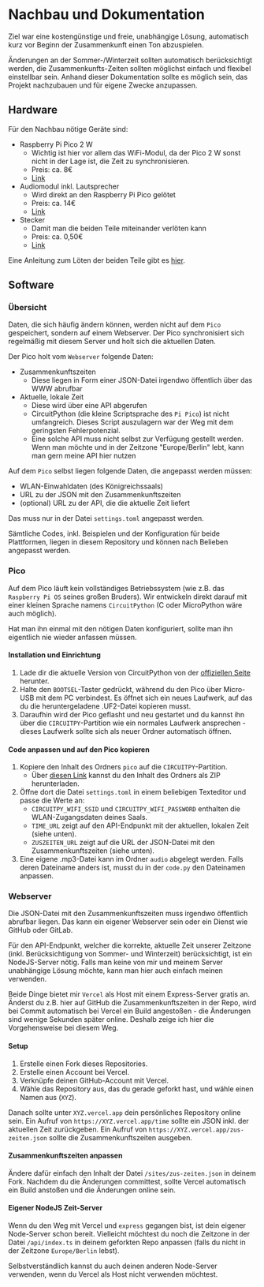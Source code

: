 # Nachbau und Dokumentation

Ziel war eine kostengünstige und freie, unabhängige Lösung, automatisch kurz vor Beginn der Zusammenkunft einen Ton abzuspielen.

Änderungen an der Sommer-/Winterzeit sollten automatisch berücksichtigt werden, die Zusammenkunfts-Zeiten sollten möglichst einfach und flexibel einstellbar sein.
Anhand dieser Dokumentation sollte es möglich sein, das Projekt nachzubauen und für eigene Zwecke anzupassen.

## Hardware

Für den Nachbau nötige Geräte sind:

- Raspberry Pi Pico 2 W
  - Wichtig ist hier vor allem das WiFi-Modul, da der Pico 2 W sonst nicht in der Lage ist, die Zeit zu synchronisieren.
  - Preis: ca. 8€
  - [Link](https://botland.de/module-und-bausatze-fur-raspberry-pi-pico-2/25727-raspberry-pi-pico-2-w-rp2350-arm-cortex-m33-cyw43439-wifi-bluetooth-5056561803975.html)
- Audiomodul inkl. Lautsprecher
  - Wird direkt an den Raspberry Pi Pico gelötet
  - Preis: ca. 14€
  - [Link](https://botland.de/weitere-module-fur-den-raspberry-pi-pico/20096-audioerweiterung-2x-5w-lautsprecher-fur-raspberry-pi-pico-waveshare-20167-5904422351847.html)
- Stecker
  - Damit man die beiden Teile miteinander verlöten kann
  - Preis: ca. 0,50€
  - [Link](https://botland.de/zubehor-fur-den-raspberry-pi-pico/18854-ein-satz-stecker-fur-den-gpio-des-raspberry-pi-pico-5904422328511.html)

Eine Anleitung zum Löten der beiden Teile gibt es [hier](https://www.waveshare.com/wiki/Pico-Audio#Hardware_Connection).

## Software

### Übersicht

Daten, die sich häufig ändern können, werden nicht auf dem `Pico` gespeichert, sondern auf einem Webserver. Der Pico synchronisiert sich regelmäßig mit diesem Server und holt sich die aktuellen Daten.

Der Pico holt vom `Webserver` folgende Daten:

- Zusammenkunftszeiten
  - Diese liegen in Form einer JSON-Datei irgendwo öffentlich über das WWW abrufbar
- Aktuelle, lokale Zeit
  - Diese wird über eine API abgerufen
  - CircuitPython (die kleine Scriptsprache des `Pi Pico`) ist nicht umfangreich. Dieses Script auszulagern war der Weg mit dem geringsten Fehlerpotenzial.
  - Eine solche API muss nicht selbst zur Verfügung gestellt werden. Wenn man möchte und in der Zeitzone "Europe/Berlin" lebt, kann man gern meine API hier nutzen

Auf dem `Pico` selbst liegen folgende Daten, die angepasst werden müssen:

- WLAN-Einwahldaten (des Königreichssaals)
- URL zu der JSON mit den Zusammenkunftszeiten
- (optional) URL zu der API, die die aktuelle Zeit liefert

Das muss nur in der Datei `settings.toml` angepasst werden.

Sämtliche Codes, inkl. Beispielen und der Konfiguration für beide Plattformen, liegen in diesem Repository und können nach Belieben angepasst werden.

### Pico

Auf dem Pico läuft kein vollständiges Betriebssystem (wie z.B. das `Raspberry Pi OS` seines großen Bruders). Wir entwickeln direkt darauf mit einer kleinen Sprache namens `CircuitPython` (C oder MicroPython wäre auch möglich).

Hat man ihn einmal mit den nötigen Daten konfiguriert, sollte man ihn eigentlich nie wieder anfassen müssen.

#### Installation und Einrichtung

1. Lade dir die aktuelle Version von CircuitPython von der [offiziellen Seite](https://circuitpython.org/board/raspberry_pi_pico2_w/) herunter.
2. Halte den `BOOTSEL`-Taster gedrückt, während du den Pico über Micro-USB mit dem PC verbindest. Es öffnet sich ein neues Laufwerk, auf das du die heruntergeladene .UF2-Datei kopieren musst.
3. Daraufhin wird der Pico geflasht und neu gestartet und du kannst ihn über die `CIRCUITPY`-Partition wie ein normales Laufwerk ansprechen - dieses Laufwerk sollte sich als neuer Ordner automatisch öffnen.

#### Code anpassen und auf den Pico kopieren

1. Kopiere den Inhalt des Ordners `pico` auf die `CIRCUITPY`-Partition.
   - Über [diesen Link](https://downgit.github.io/#/home?url=https://github.com/T-Philipp/dingDong/pico/) kannst du den Inhalt des Ordners als ZIP herunterladen.
2. Öffne dort die Datei `settings.toml` in einem beliebigen Texteditor und passe die Werte an:
   - `CIRCUITPY_WIFI_SSID` und `CIRCUITPY_WIFI_PASSWORD` enthalten die WLAN-Zugangsdaten deines Saals.
   - `TIME_URL` zeigt auf den API-Endpunkt mit der aktuellen, lokalen Zeit (siehe unten).
   - `ZUSZEITEN_URL` zeigt auf die URL der JSON-Datei mit den Zusammenkunftszeiten (siehe unten).
3. Eine eigene .mp3-Datei kann im Ordner `audio` abgelegt werden. Falls deren Dateiname anders ist, musst du in der `code.py` den Dateinamen anpassen.

### Webserver

Die JSON-Datei mit den Zusammenkunftszeiten muss irgendwo öffentlich abrufbar liegen. Das kann ein eigener Webserver sein oder ein Dienst wie GitHub oder GitLab.

Für den API-Endpunkt, welcher die korrekte, aktuelle Zeit unserer Zeitzone (inkl. Berücksichtigung von Sommer- und Winterzeit) berücksichtigt, ist ein NodeJS-Server nötig. Falls man keine von mir und meinem Server unabhängige Lösung möchte, kann man hier auch einfach meinen verwenden.

Beide Dinge bietet mir `Vercel` als Host mit einem Express-Server gratis an.
Änderst du z.B. hier auf GitHub die Zusammenkunftszeiten in der Repo, wird bei Commit automatisch bei Vercel ein Build angestoßen - die Änderungen sind wenige Sekunden später online. Deshalb zeige ich hier die Vorgehensweise bei diesem Weg.

#### Setup

1. Erstelle einen Fork dieses Repositories.
2. Erstelle einen Account bei Vercel.
3. Verknüpfe deinen GitHub-Account mit Vercel.
4. Wähle das Repository aus, das du gerade geforkt hast, und wähle einen Namen aus (`XYZ`).

Danach sollte unter `XYZ.vercel.app` dein persönliches Repository online sein.
Ein Aufruf von `https://XYZ.vercel.app/time` sollte ein JSON inkl. der aktuellen Zeit zurückgeben.
Ein Aufruf von `https://XYZ.vercel.app/zus-zeiten.json` sollte die Zusammenkunftszeiten ausgeben.

#### Zusammenkunftszeiten anpassen

Ändere dafür einfach den Inhalt der Datei `/sites/zus-zeiten.json` in deinem Fork.
Nachdem du die Änderungen committest, sollte Vercel automatisch ein Build anstoßen und die Änderungen online sein.

#### Eigener NodeJS Zeit-Server

Wenn du den Weg mit Vercel und `express` gegangen bist, ist dein eigener Node-Server schon bereit.
Vielleicht möchtest du noch die Zeitzone in der Datei `/api/index.ts` in deinem geforkten Repo anpassen (falls du nicht in der Zeitzone `Europe/Berlin` lebst).

Selbstverständlich kannst du auch deinen anderen Node-Server verwenden, wenn du Vercel als Host nicht verwenden möchtest.

